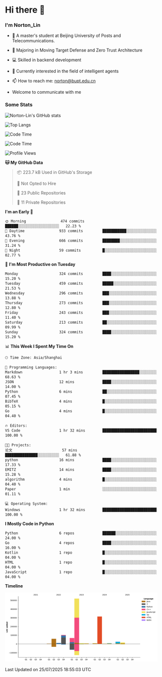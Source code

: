 
# Hi there 👋

### I'm Norton_Lin
- 🏫 A master's student at Beijing University of Posts and Telecommunications.
- 🌱 Majoring in Moving Target Defense and Zero Trust Architecture
- 💻 Skilled in backend development
- 🤖 Currently interested in the field of intelligent agents
- 📫 How to reach me: [norton@bupt.edu.cn](mailto:norton@bupt.edu.cn)

- Welcome to communicate with me

### Some Stats
![Norton-Lin's GitHub stats](https://github-readme-stats.vercel.app/api?username=Norton-Lin&count_private=true&show_icons=true&theme=radical)

![Top Langs](https://github-readme-stats.vercel.app/api/top-langs/?username=Norton-Lin&langs_count=10&layout=compact)

![Code Time](https://github-readme-stats.vercel.app/api/wakatime?username=Norton_Lin)

<!--START_SECTION:waka-->
![Code Time](http://img.shields.io/badge/Code%20Time-1%2C006%20hrs%2038%20mins-blue)

![Profile Views](http://img.shields.io/badge/Profile%20Views-3-blue)

**🐱 My GitHub Data** 

> 📦 223.7 kB Used in GitHub's Storage 
 > 
> 🚫 Not Opted to Hire
 > 
> 📜 23 Public Repositories 
 > 
> 🔑 11 Private Repositories 
 > 
**I'm an Early 🐤** 

```text
🌞 Morning                474 commits         ██████░░░░░░░░░░░░░░░░░░░   22.23 % 
🌆 Daytime                933 commits         ███████████░░░░░░░░░░░░░░   43.76 % 
🌃 Evening                666 commits         ████████░░░░░░░░░░░░░░░░░   31.24 % 
🌙 Night                  59 commits          █░░░░░░░░░░░░░░░░░░░░░░░░   02.77 % 
```
📅 **I'm Most Productive on Tuesday** 

```text
Monday                   324 commits         ████░░░░░░░░░░░░░░░░░░░░░   15.20 % 
Tuesday                  459 commits         █████░░░░░░░░░░░░░░░░░░░░   21.53 % 
Wednesday                296 commits         ███░░░░░░░░░░░░░░░░░░░░░░   13.88 % 
Thursday                 273 commits         ███░░░░░░░░░░░░░░░░░░░░░░   12.80 % 
Friday                   243 commits         ███░░░░░░░░░░░░░░░░░░░░░░   11.40 % 
Saturday                 213 commits         ██░░░░░░░░░░░░░░░░░░░░░░░   09.99 % 
Sunday                   324 commits         ████░░░░░░░░░░░░░░░░░░░░░   15.20 % 
```


📊 **This Week I Spent My Time On** 

```text
🕑︎ Time Zone: Asia/Shanghai

💬 Programming Languages: 
Markdown                 1 hr 3 mins         █████████████████░░░░░░░░   68.63 % 
JSON                     12 mins             ████░░░░░░░░░░░░░░░░░░░░░   14.00 % 
Python                   6 mins              ██░░░░░░░░░░░░░░░░░░░░░░░   07.45 % 
BibTeX                   4 mins              █░░░░░░░░░░░░░░░░░░░░░░░░   05.15 % 
Go                       4 mins              █░░░░░░░░░░░░░░░░░░░░░░░░   04.40 % 

🔥 Editors: 
VS Code                  1 hr 32 mins        █████████████████████████   100.00 % 

🐱‍💻 Projects: 
论文                       57 mins             ███████████████░░░░░░░░░░   61.88 % 
python                   16 mins             ████░░░░░░░░░░░░░░░░░░░░░   17.33 % 
EMITZ                    14 mins             ████░░░░░░░░░░░░░░░░░░░░░   15.28 % 
algorithm                4 mins              █░░░░░░░░░░░░░░░░░░░░░░░░   04.40 % 
Paper                    1 min               ░░░░░░░░░░░░░░░░░░░░░░░░░   01.11 % 

💻 Operating System: 
Windows                  1 hr 32 mins        █████████████████████████   100.00 % 
```

**I Mostly Code in Python** 

```text
Python                   6 repos             ██████░░░░░░░░░░░░░░░░░░░   24.00 % 
Go                       4 repos             ████░░░░░░░░░░░░░░░░░░░░░   16.00 % 
Kotlin                   1 repo              █░░░░░░░░░░░░░░░░░░░░░░░░   04.00 % 
HTML                     1 repo              █░░░░░░░░░░░░░░░░░░░░░░░░   04.00 % 
JavaScript               1 repo              █░░░░░░░░░░░░░░░░░░░░░░░░   04.00 % 
```



**Timeline**

![Lines of Code chart](https://raw.githubusercontent.com/Norton-Lin/Norton-Lin/main/assets/bar_graph.png)


 Last Updated on 25/07/2025 18:55:03 UTC
<!--END_SECTION:waka-->
